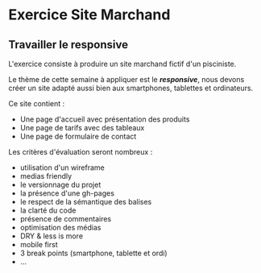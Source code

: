 Exercice Site Marchand
======================

Travailler le responsive 
------------------------

L'exercice consiste à produire un site marchand fictif d'un pisciniste.

Le thème de cette semaine à appliquer est le **_responsive_**, nous devons créer un site adapté aussi bien aux smartphones, tablettes et ordinateurs. 

Ce site contient :

* Une page d'accueil avec présentation des produits
* Une page de tarifs avec des tableaux
* Une page de formulaire de contact

Les critères d'évaluation seront nombreux :

*    utilisation d'un wireframe
*    medias friendly
*    le versionnage du projet
*    la présence d'une gh-pages
*    le respect de la sémantique des balises
*    la clarté du code
*    présence de commentaires
*    optimisation des médias
*    DRY & less is more
*    mobile first
*    3 break points (smartphone, tablette et ordi) 
*    ...

